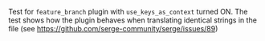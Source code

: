 Test for `feature_branch` plugin with `use_keys_as_context` turned ON.
The test shows how the plugin behaves when translating identical strings
in the file (see <https://github.com/serge-community/serge/issues/89>)
